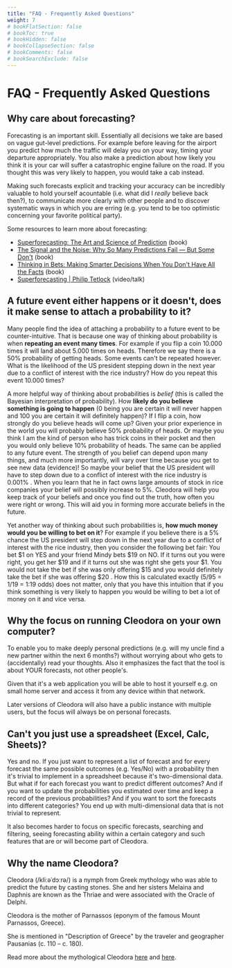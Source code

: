 ```yaml
---
title: "FAQ - Frequently Asked Questions"
weight: 7
# bookFlatSection: false
# bookToc: true
# bookHidden: false
# bookCollapseSection: false
# bookComments: false
# bookSearchExclude: false
---
```


# FAQ - Frequently Asked Questions

## Why care about forecasting?

Forecasting is an important skill. Essentially all decisions we take are based
on vague gut-level predictions. For example before leaving for the airport you
predict how much the traffic will delay you on your way, timing your departure
appropriately. You also make a prediction about how likely you think it is your
car will suffer a catastrophic engine failure on the road. If you thought this
was very likely to happen, you would take a cab instead.

Making such forecasts explicit and tracking your accuracy can be incredibly
valuable to hold yourself acountable (i.e. what did I _really_ believe back
then?), to communicate more clearly with other people and to discover
systematic ways in which you are erring (e.g. you tend to be too optimistic
concerning your favorite political party).

Some resources to learn more about forecasting:

* [Superforecasting: The Art and Science of
  Prediction](https://www.goodreads.com/book/show/23995360-superforecasting)
  (book)
* [The Signal and the Noise: Why So Many Predictions Fail — But Some
  Don't](https://www.goodreads.com/book/show/13588394-the-signal-and-the-noise)
  (book)
* [Thinking in Bets: Making Smarter Decisions When You Don't Have All the
  Facts](https://www.goodreads.com/book/show/35957157-thinking-in-bets) (book)
* [Superforecasting | Philip
  Tetlock](https://www.youtube.com/watch?v=pedNak4S9IE) (video/talk)


## A future event either happens or it doesn't, does it make sense to attach a probability to it?

Many people find the idea of attaching a probability to a future event to be
counter-intuitive. That is because one way of thinking about probability is
when **repeating an event many times**. For example if you flip a coin 10.000 times
it will land about 5.000 times on heads. Therefore we say there is a 50%
probability of getting heads. Some events can't be repeated however. What is
the likelihood of the US president stepping down in the next year due to a
conflict of interest with the rice industry? How do you repeat this event
10.000 times?

A more helpful way of thinking about probabilities is _belief_ (this is called
the Bayesian interpretation of probability). How **likely do you believe
something is going to happen** (0 being you are certain it will never happen
and 100 you are certain it will definitely happen)? If I flip a coin, how
strongly do you believe heads will come up? Given your prior experience in the
world you will probably believe 50% probability of heads. Or maybe you think I
am the kind of person who has trick coins in their pocket and then you would
only believe 10% probability of heads. The same can be applied to any future
event.  The strength of you belief can depend upon many things, and much more
importantly, will vary over time because you get to see new data (evidence)! So
maybe your belief that the US president will have to step down due to a
conflict of interest with the rice industry is 0.001% . When you learn that he
in fact owns large amounts of stock in rice companies your belief will possibly
increase to 5%. Cleodora will help you keep track of your beliefs and once you
find out the truth, how often you were right or wrong. This will aid you in
forming more accurate beliefs in the future.

Yet another way of thinking about such probabilities is, **how much money would
you be willing to bet on it**? For example if you believe there is a 5% chance
the US president will step down in the next year due to a conflict of interest
with the rice industry, then you consider the following bet fair: You bet $1 on
YES and your friend Mindy bets $19 on NO. If it turns out you were right, you
get her $19 and if it turns out she was right she gets your $1. You would not
take the bet if she was only offering $15 and you would definitely take the bet
if she was offering $20 . How this is calculated exactly (5/95 = 1/19 = 1:19
odds) does not matter, only that you have this intuition that if you think
something is very likely to happen you would be willing to bet a lot of money
on it and vice versa.


## Why the focus on running Cleodora on your own computer?

To enable you to make deeply personal predictions (e.g. will my uncle find a
new partner within the next 6 months?) without worrying about who gets to
(accidentally) read your thoughts. Also it emphasizes the fact that the tool is
about YOUR forecasts, not other people's.

Given that it's a web application you will be able to host it yourself e.g. on
small home server and access it from any device within that network.

Later versions of Cleodora will also have a public instance with multiple
users, but the focus will always be on personal forecasts.


## Can't you just use a spreadsheet (Excel, Calc, Sheets)?

Yes and no. If you just want to represent a list of forecast and for every
forecast the same possible outcomes (e.g. Yes/No) with a probability then it's
trivial to implement in a spreadsheet because it's two-dimensional data. But
what if for each forecast you want to predict different outcomes? And if you
want to update the probabilities you estimated over time and keep a record of
the previous probabilities? And if you want to sort the forecasts into
different categories? You end up with multi-dimensional data that is not
trivial to represent.

It also becomes harder to focus on specific forecasts, searching and filtering,
seeing forecasting ability within a certain category and such features that are
or will become part of Cleodora.


## Why the name Cleodora?

Cleodora (/kliːəˈdɔːrə/) is a nymph from Greek mythology who was able to
predict the future by casting stones. She and her sisters Melaina and Daphnis
are known as the Thriae and were associated with the Oracle of Delphi.

Cleodora is the mother of Parnassos (eponym of the famous Mount Parnassos,
Greece).

She is mentioned in "Description of Greece" by the traveler and geographer
Pausanias (c. 110 – c. 180).

Read more about the mythological Cleodora
[here](https://www.perseus.tufts.edu/hopper/text?doc=Perseus%3Atext%3A1999.01.0160%3Abook%3D10%3Achapter%3D6)
and [here](https://en.wikipedia.org/wiki/Cleodora_(nymph)).
